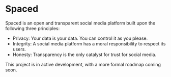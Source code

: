 # Spaced

Spaced is an open and transparent social media platform built upon the following three principles:

- Privacy: Your data is your data. You can control it as you please.
- Integrity: A social media platform has a moral responsibility to respect its users.
- Honesty: Transparency is the only catalyst for trust for social media.

This project is in active development, with a more formal roadmap coming soon.